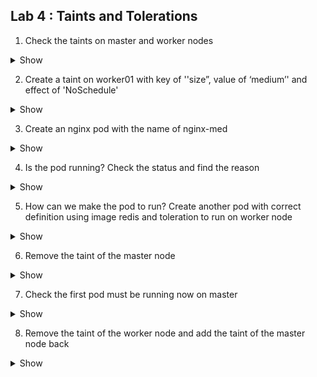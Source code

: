 ## Lab 4 : Taints and Tolerations

1.  Check the taints on master and worker nodes
    
<details><summary>Show</summary>
<p>

```bash
kubectl get nodes -o yaml or kubectl describe node <nodename>
```

</p>
</details>
  

2.  Create a taint on worker01 with key of ''size”, value of ‘medium’' and effect of 'NoSchedule'
    
<details><summary>Show</summary>
<p>

```bash
kubectl taint nodes <enter worker node name here> size=medium:NoSchedule
```

</p>
</details>
  

3.  Create an nginx pod with the name of nginx-med
    
<details><summary>Show</summary>
<p>

```bash
kubectl run nginx-med --image=nginx
```

</p>
</details>
  

4.  Is the pod running? Check the status and find the reason
    
<details><summary>Show</summary>
<p>

```bash
The pod is in pending state
```

</p>
</details>
  

5.  How can we make the pod to run? Create another pod with correct definition using image redis and toleration to run on worker node
    
<details><summary>Show</summary>
<p>

```yaml
apiVersion: v1
kind: Pod
metadata:
  name: redis
spec:
  containers:
  - image: redis
    name: redis
  tolerations:
  - key: size
    value: medium
    effect: NoSchedule
    operator: Equal
```

</p>
</details>
  

6.  Remove the taint of the master node
    
<details><summary>Show</summary>
<p>

```bash

```

</p>
</details>
  

7.  Check the first pod must be running now on master
    
<details><summary>Show</summary>
<p>

```bash
Ans
```

</p>
</details>
  

8.  Remove the taint of the worker node and add the taint of the master node back

<details><summary>Show</summary>
<p>

```bash
Ans
```

</p>
</details>
